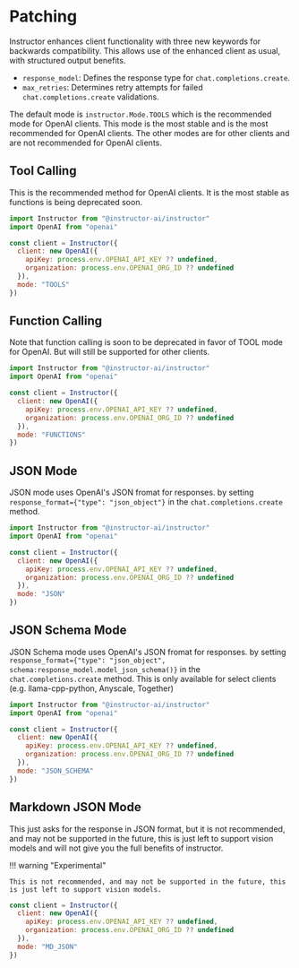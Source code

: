 # Patching

Instructor enhances client functionality with three new keywords for backwards compatibility. This allows use of the enhanced client as usual, with structured output benefits.

- `response_model`: Defines the response type for `chat.completions.create`.
- `max_retries`: Determines retry attempts for failed `chat.completions.create` validations.

The default mode is `instructor.Mode.TOOLS` which is the recommended mode for OpenAI clients. This mode is the most stable and is the most recommended for OpenAI clients. The other modes are for other clients and are not recommended for OpenAI clients.

## Tool Calling

This is the recommended method for OpenAI clients. It is the most stable as functions is being deprecated soon.

```js
import Instructor from "@instructor-ai/instructor"
import OpenAI from "openai"

const client = Instructor({
  client: new OpenAI({
    apiKey: process.env.OPENAI_API_KEY ?? undefined,
    organization: process.env.OPENAI_ORG_ID ?? undefined
  }),
  mode: "TOOLS"
})
```

## Function Calling

Note that function calling is soon to be deprecated in favor of TOOL mode for OpenAI. But will still be supported for other clients.

```js
import Instructor from "@instructor-ai/instructor"
import OpenAI from "openai"

const client = Instructor({
  client: new OpenAI({
    apiKey: process.env.OPENAI_API_KEY ?? undefined,
    organization: process.env.OPENAI_ORG_ID ?? undefined
  }),
  mode: "FUNCTIONS"
})
```

## JSON Mode

JSON mode uses OpenAI's JSON fromat for responses. by setting `response_format={"type": "json_object"}` in the `chat.completions.create` method.

```js
import Instructor from "@instructor-ai/instructor"
import OpenAI from "openai"

const client = Instructor({
  client: new OpenAI({
    apiKey: process.env.OPENAI_API_KEY ?? undefined,
    organization: process.env.OPENAI_ORG_ID ?? undefined
  }),
  mode: "JSON"
})
```

## JSON Schema Mode

JSON Schema mode uses OpenAI's JSON fromat for responses. by setting `response_format={"type": "json_object", schema:response_model.model_json_schema()}` in the `chat.completions.create` method. This is only available for select clients (e.g. llama-cpp-python, Anyscale, Together)

```js
import Instructor from "@instructor-ai/instructor"
import OpenAI from "openai"

const client = Instructor({
  client: new OpenAI({
    apiKey: process.env.OPENAI_API_KEY ?? undefined,
    organization: process.env.OPENAI_ORG_ID ?? undefined
  }),
  mode: "JSON_SCHEMA"
})
```

## Markdown JSON Mode

This just asks for the response in JSON format, but it is not recommended, and may not be supported in the future, this is just left to support vision models and will not give you the full benefits of instructor.

!!! warning "Experimental"

    This is not recommended, and may not be supported in the future, this is just left to support vision models.

```js
const client = Instructor({
  client: new OpenAI({
    apiKey: process.env.OPENAI_API_KEY ?? undefined,
    organization: process.env.OPENAI_ORG_ID ?? undefined
  }),
  mode: "MD_JSON"
})
```
